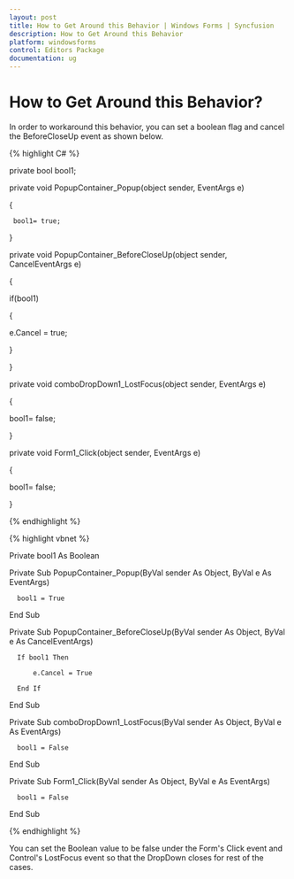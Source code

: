 ```yaml
---
layout: post
title: How to Get Around this Behavior | Windows Forms | Syncfusion
description: How to Get Around this Behavior
platform: windowsforms
control: Editors Package
documentation: ug
---
```



# How to Get Around this Behavior?

In order to workaround this behavior, you can set a boolean flag and cancel the BeforeCloseUp event as shown below.


{% highlight C# %}



private bool bool1;



private void PopupContainer_Popup(object sender, EventArgs e)

{

     bool1= true;

}

private void PopupContainer_BeforeCloseUp(object sender, CancelEventArgs e)

{

if(bool1)

{

e.Cancel = true;

}

}

private void comboDropDown1_LostFocus(object sender, EventArgs e)

{

bool1= false;

}

private void Form1_Click(object sender, EventArgs e)

{

bool1= false;

}

{% endhighlight %}



{% highlight vbnet %}



Private bool1 As Boolean 

Private Sub PopupContainer_Popup(ByVal sender As Object, ByVal e As EventArgs) 

      bool1 = True 

End Sub 



Private Sub PopupContainer_BeforeCloseUp(ByVal sender As Object, ByVal e As CancelEventArgs) 

      If bool1 Then 

          e.Cancel = True 

      End If 

End Sub 



Private Sub comboDropDown1_LostFocus(ByVal sender As Object, ByVal e As EventArgs) 

      bool1 = False 

End Sub



Private Sub Form1_Click(ByVal sender As Object, ByVal e As EventArgs) 

      bool1 = False 

End Sub 

{% endhighlight %}

You can set the Boolean value to be false under the Form's Click event and Control's LostFocus event so that the DropDown closes for rest of the cases.